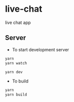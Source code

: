 # live-chat

live chat app

## Server

-   To start development server

```bash
yarn
yarn watch
```

```bash
yarn dev
```

-   To build

```bash
yarn
yarn build
```
